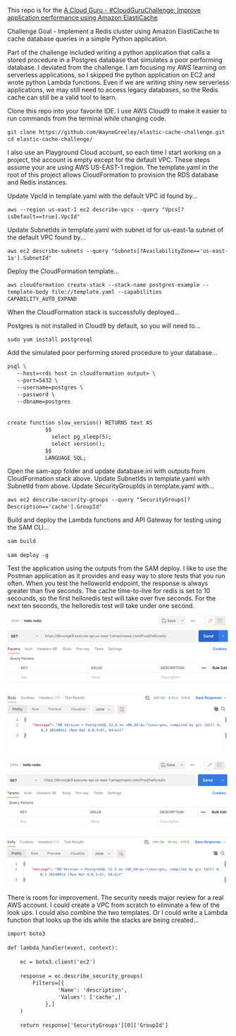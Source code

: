 This repo is for the [A Cloud Guru - #CloudGuruChallenge: Improve application performance using Amazon ElastiCache](https://acloudguru.com/blog/engineering/cloudguruchallenge-improve-application-performance-using-amazon-elasticache)

Challenge Goal	- Implement a Redis cluster using Amazon ElastiCache to cache database queries in a simple Python application.

Part of the challenge included writing a python application that calls a stored procedure in a Postgres database that simulates a poor performing database.
I deviated from the challenge.  I am focusing my AWS learning on serverless applications, so I skipped the python application on EC2 and wrote python Lambda functions.
Even if we are writing shiny new serverless applications, we may still need to access legacy databases, so the Redis cache can still be a valid tool to learn.



Clone this repo into your favorite IDE.
I use AWS Cloud9 to make it easier to run commands from the terminal while changing code.

```
git clone https://github.com/WayneGreeley/elastic-cache-challenge.git
cd elastic-cache-challenge/
```

I also use an Playground Cloud account, so each time I start working on a project, the account is empty except for the default VPC.
These steps assume your are using AWS US-EAST-1 region.
The template.yaml in the root of this project allows CloudFormation to provision the RDS database and Redis instances.

Update VpcId in template.yaml with the default VPC id found by...
```
aws --region us-east-1 ec2 describe-vpcs --query "Vpcs[?isDefault==true].VpcId"
```

Update SubnetIds in template.yaml with subnet id for us-east-1a subnet of the default VPC found by...
```
aws ec2 describe-subnets --query "Subnets[?AvailabilityZone=='us-east-1a'].SubnetId"
```

Deploy the CloudFormation template...
```
aws cloudformation create-stack --stack-name postgres-example --template-body file://template.yaml --capabilities CAPABILITY_AUTO_EXPAND
```

When the CloudFormation stack is successfully deployed...

Postgres is not installed in Cloud9 by default, so you will need to...
```
sudo yum install postgresql
```

Add the simulated poor performing stored procedure to your database...
```
psql \
   --host=<rds host in cloudformation output> \
   --port=5432 \
   --username=postgres \
   --password \
   --dbname=postgres


create function slow_version() RETURNS text AS
            $$
              select pg_sleep(5);
              select version();
            $$
            LANGUAGE SQL;
```


Open the sam-app folder and update database.ini with outputs from CloudFormation stack above.
Update SubnetIds in template.yaml with SubnetId from above.
Update SecurityGroupIds in template.yaml with...
```
aws ec2 describe-security-groups --query "SecurityGroups[?Description=='cache'].GroupId"
```

Build and deploy the Lambda functions and API Gateway for testing using the SAM CLI...
```
sam build

sam deploy -g
```



Test the application using the outputs from the SAM deploy.
I like to use the Postman application as it provides and easy way to store tests that you run often.
When you test the helloworld endpoint, the response is always greater than five seconds.
The cache time-to-live for redis is set to 10 secounds, so the first helloredis test will take over five seconds.
For the next ten seconds, the helloredis test will take under one second.


![cache miss](/img/api-no-cache.png "cache miss")

![cache hit](/img/api-yes-cache.png "cache hit")






There is room for improvement.
The security needs major review for a real AWS account.
I could create a VPC from scratch to eliminate a few of the look ups.
I could also combine the two templates.
Or I could write a Lambda function that looks up the ids while the stacks are being created...
```
import boto3

def lambda_handler(event, context):
    
    ec = boto3.client('ec2')

    response = ec.describe_security_groups(
        Filters=[{
                'Name': 'description',
                'Values': ['cache',]
            },]
    )
    
    return response['SecurityGroups'][0]['GroupId']
```






